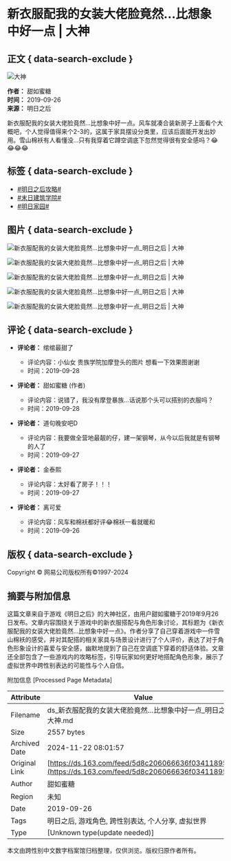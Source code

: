 # 新衣服配我的女装大佬脸竟然…比想象中好一点 | 大神

## 正文 { data-search-exclude }


![大神](https://img.166.net/gameyw-misc/opd/squash/20220722/165349-dhc8lvqr7t.png)

**作者：** 甜如蜜糖  
**时间：** 2019-09-26  
**来源：** 明日之后  

新衣服配我的女装大佬脸竟然…比想象中好一点。风车就凑合装新房子上面看个大概吧，个人觉得值得来个2-3的，这属于家具摆设分类里，应该后面能开发出妙用。雪山棉袄有人看懂没…只有我穿着它蹲空调底下忽然觉得很有安全感吗？😂😂😂😂 

## 标签 { data-search-exclude }
- [#明日之后攻略#](https://example.com/topic/明日之后攻略/)
- [#末日建筑学院#](https://example.com/topic/末日建筑学院/)
- [#明日家园#](https://example.com/topic/明日家园/)

## 图片 { data-search-exclude }
![新衣服配我的女装大佬脸竟然…比想象中好一点_明日之后 | 大神](https://img.166.net/reunionpub/1_20190926_16d6b5e6e88893611.jpeg?imageView&tostatic=0&thumbnail=272y272)

![新衣服配我的女装大佬脸竟然…比想象中好一点_明日之后 | 大神](https://img.166.net/reunionpub/1_20190926_16d6b5e6e88653682.jpeg?imageView&tostatic=0&thumbnail=272y272)

![新衣服配我的女装大佬脸竟然…比想象中好一点_明日之后 | 大神](https://img.166.net/reunionpub/1_20190926_16d6b5e6e88880922.jpeg?imageView&tostatic=0&thumbnail=272y272)

![新衣服配我的女装大佬脸竟然…比想象中好一点_明日之后 | 大神](https://img.166.net/reunionpub/1_20190926_16d6b5e6e88381570.jpeg?imageView&tostatic=0&thumbnail=272y272)

![新衣服配我的女装大佬脸竟然…比想象中好一点_明日之后 | 大神](https://img.166.net/reunionpub/1_20190926_16d6b5e6e88833906.jpeg?imageView&tostatic=0&thumbnail=272y272)

## 评论 { data-search-exclude }
- **评论者：** 绾绾最甜了
  - 评论内容：小仙女 贵族学院加摩登头的图片 想看一下效果图谢谢
  - 时间：2019-09-28

- **评论者：** 甜如蜜糖 (作者)
  - 评论内容：说错了，我没有摩登暴族…话说那个头可以搭别的衣服吗？
  - 时间：2019-09-28

- **评论者：** 道句晚安吧D
  - 评论内容：我要做全营地最靓的仔，建一架钢琴，从今以后我就是有钢琴的人了
  - 时间：2019-09-27

- **评论者：** 金泰熙
  - 评论内容：太好看了房子！！！
  - 时间：2019-09-27

- **评论者：** 离可爱
  - 评论内容：风车和棉袄都好评😂棉袄一看就暖和
  - 时间：2019-09-26

## 版权 { data-search-exclude }
Copyright © 网易公司版权所有©1997-2024

## 摘要与附加信息

<!-- tcd_abstract -->
这篇文章来自于游戏《明日之后》的大神社区，由用户甜如蜜糖于2019年9月26日发布。文章内容围绕关于游戏中的新衣服搭配与角色形象讨论，其标题为《新衣服配我的女装大佬脸竟然…比想象中好一点》。作者分享了自己穿着游戏中一件雪山棉袄的感受，并对其配搭的相关家具与场景设计进行了个人评价，表达了对于角色形象设计的喜爱与安全感，幽默地提到了自己在空调底下穿着的舒适体验。文章还全部包含了一些游戏内的攻略标签，引导玩家如何更好地搭配角色形象，展示了虚拟世界中跨性别表达的可能性与个人自信。
<!-- tcd_abstract_end -->

附加信息 [Processed Page Metadata]

| Attribute       | Value                                  |
|-----------------|----------------------------------------|
| Filename        | ds_新衣服配我的女装大佬脸竟然…比想象中好一点_明日之后_大神.md                             |
| Size            | 2557 bytes                           |
| Archived Date   | 2024-11-22 08:01:57                             |
| Original Link   | [https://ds.163.com/feed/5d8c206066636f03411895f6/](https://ds.163.com/feed/5d8c206066636f03411895f6/)                       |
| Author          | 甜如蜜糖                               |
| Region          | 未知                               |
| Date            | 2019-09-26                                 |
| Tags            | 明日之后, 游戏角色, 跨性别表达, 个人分享, 虚拟世界                                 |
| Type            | [Unknown type(update needed)]                                 |
<!-- tcd_table_end -->

本文由跨性别中文数字档案馆归档整理，仅供浏览。版权归原作者所有。
